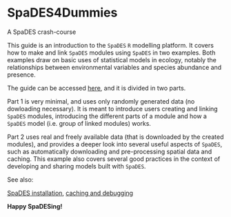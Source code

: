 # SpaDES4Dummies

A SpaDES crash-course

This guide is an introduction to the `SpaDES` `R` modelling platform. It covers how to make and link `SpaDES` modules using `SpaDES` in two examples. Both examples draw on basic uses of statistical models in ecology, notably the relationships between environmental variables and species abundance and presence. 

The guide can be accessed [here](https://ceresbarros.github.io/SpaDES4Dummies/), and it is divided in two parts.

Part 1 is very minimal, and uses only randomly generated data (no dowloading necessary). It is meant to introduce users creating and linking `SpaDES` modules, introducing the different parts of a module and how a `SpaDES` model (i.e. group of linked modules) works.

Part 2 uses real and freely available data (that is downloaded by the created modules), and provides a deeper look into several useful aspects of `SpaDES`, such as automatically downloading and pre-processing spatial data and caching. This example also covers several good practices in the context of developing and sharing models built with `SpaDES`.

See also:

[SpaDES installation](https://github.com/PredictiveEcology/SpaDES.install/tree/installFromSource#readme), [caching and debugging](http://spades-workshops.predictiveecology.org/articles/09c-CachingAndDebugging.html)

**Happy SpaDESing!**
